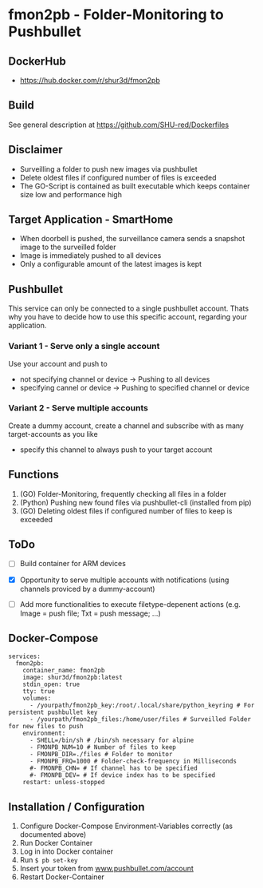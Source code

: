  # fmon2pb - Folder-Monitoring to Pushbullet

## DockerHub

- https://hub.docker.com/r/shur3d/fmon2pb

## Build

See general description at https://github.com/SHU-red/Dockerfiles

## Disclaimer

- Surveilling a folder to push new images via pushbullet
- Delete oldest files if configured number of files is exceeded
- The GO-Script is contained as built executable which keeps container size low and performance high

## Target Application - SmartHome

- When  doorbell is pushed, the surveillance camera sends a snapshot image to the surveilled folder
- Image is immediately pushed to all devices
- Only a configurable amount of the latest images is kept

## Pushbullet

This service can only be connected to a single pushbullet account. Thats why you have to decide how to use this specific account, regarding your application.

### Variant 1 - Serve only a single account

Use your account and push to
- not specifying channel or device -> Pushing to all devices
- specifying cannel or device -> Pushing to specified channel or device

### Variant 2 - Serve multiple accounts

Create a dummy account, create a channel and subscribe with as many target-accounts as you like
- specify this channel to always push to your target account

## Functions

1. (GO) Folder-Monitoring, frequently checking all files in a folder
2. (Python) Pushing new found files via pushbullet-cli (installed from pip)
3. (GO) Deleting oldest files if configured number of files to keep is exceeded

## ToDo

- [ ] Build container for ARM devices

- [x] Opportunity to serve multiple accounts with notifications (using channels proviced by a dummy-account)

- [ ] Add more functionalities to execute filetype-depenent actions (e.g. Image = push file; Txt = push message; ...)

## Docker-Compose
```
services:
  fmon2pb:
    container_name: fmon2pb
    image: shur3d/fmon2pb:latest
    stdin_open: true
    tty: true
    volumes:
      - /yourpath/fmon2pb_key:/root/.local/share/python_keyring # For persistent pushbullet key
      - /yourpath/fmon2pb_files:/home/user/files # Surveilled Folder for new files to push
    environment:
      - SHELL=/bin/sh # /bin/sh necessary for alpine
      - FMONPB_NUM=10 # Number of files to keep
      - FMONPB_DIR=./files # Folder to monitor
      - FMONPB_FRQ=1000 # Folder-check-frequency in Milliseconds
      #- FMONPB_CHN= # If channel has to be specified
      #- FMONPB_DEV= # If device index has to be specified
    restart: unless-stopped
```

## Installation / Configuration

1. Configure Docker-Compose Environment-Variables correctly (as documented above)
2. Run Docker Container
3. Log in into Docker container
4. Run `$ pb set-key`
5. Insert your token from www.pushbullet.com/account
6. Restart Docker-Container
